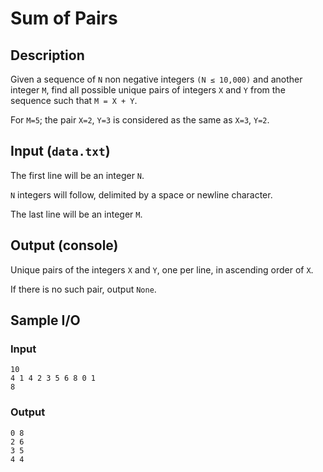 # Sum of Pairs

## Description
Given a sequence of `N` non negative integers `(N ≤ 10,000)` and another integer `M`, find all possible unique pairs of integers `X` and `Y` from the sequence such that `M = X + Y`. 

For `M=5`; the pair `X=2`, `Y=3` is considered as the same as `X=3`, `Y=2`.

## Input (`data.txt`)
The first line will be an integer `N`. 

`N` integers will follow, delimited by a space or newline character.

The last line will be an integer `M`.

## Output (console)
Unique pairs of the integers `X` and `Y`, one per line, in ascending order of `X`.

If there is no such pair, output `None`.

## Sample I/O
### Input
```
10
4 1 4 2 3 5 6 8 0 1 
8
```

### Output
```
0 8
2 6
3 5
4 4
```
